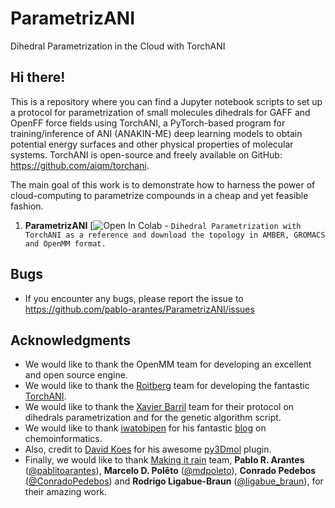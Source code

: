 # ParametrizANI
Dihedral Parametrization in the Cloud with TorchANI

## Hi there!

This is a repository where you can find a Jupyter notebook scripts to set up a protocol for parametrization of small molecules dihedrals for GAFF and OpenFF force fields using TorchANI, a PyTorch-based program for training/inference of ANI (ANAKIN-ME) deep learning models to obtain potential energy surfaces and other physical properties of molecular systems.  TorchANI is open-source and freely available on GitHub: https://github.com/aiqm/torchani.

The main goal of this work is to demonstrate how to harness the power of cloud-computing to parametrize compounds in a cheap and yet feasible fashion.

1. **ParametrizANI** [![Open In Colab](https://colab.research.google.com/github/pablo-arantes/ParametrizANI/blob/main/ParametrizANI.ipynb)  - `Dihedral Parametrization with TorchANI as a reference and download the topology in AMBER, GROMACS and OpenMM format.`

## Bugs
- If you encounter any bugs, please report the issue to https://github.com/pablo-arantes/ParametrizANI/issues

## Acknowledgments
- We would like to thank the OpenMM team for developing an excellent and open source engine. 
- We would like to thank the [Roitberg](https://roitberg.chem.ufl.edu/) team for developing the fantastic [TorchANI](https://github.com/aiqm/torchani).
- We would like to thank the [Xavier Barril](http://www.ub.edu/bl/) team for their protocol on dihedrals parametrization and for the genetic algorithm script.
- We would like to thank [iwatobipen](https://twitter.com/iwatobipen) for his fantastic [blog](https://iwatobipen.wordpress.com/) on chemoinformatics.
- Also, credit to [David Koes](https://github.com/dkoes) for his awesome [py3Dmol](https://3dmol.csb.pitt.edu/) plugin.
- Finally, we would like to thank [Making it rain](https://github.com/pablo-arantes/making-it-rain) team, **Pablo R. Arantes** ([@pablitoarantes](https://twitter.com/pablitoarantes)), **Marcelo D. Polêto** ([@mdpoleto](https://twitter.com/mdpoleto)), **Conrado Pedebos** ([@ConradoPedebos](https://twitter.com/ConradoPedebos)) and **Rodrigo Ligabue-Braun** ([@ligabue_braun](https://twitter.com/ligabue_braun)), for their amazing work.
